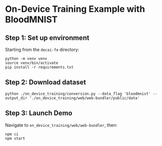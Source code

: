 # On-Device Training Example with BloodMNIST

## Step 1: Set up environment

Starting from the `decai-fe` directory:

```
python -m venv venv
source venv/bin/activate
pip install -r requirements.txt
```

## Step 2: Download dataset

```
python ./on_device_training/conversion.py --data_flag 'bloodmnist' --output_dir './on_device_training/web/web-bundler/public/data'
```

## Step 3: Launch Demo

Navigate to ``on_device_training/web/web-bundler``, then:

```
npm ci
npm start
```